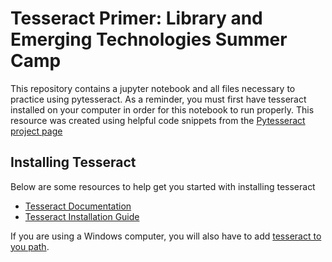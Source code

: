 # Tesseract Primer: Library and Emerging Technologies Summer Camp

This repository contains a jupyter notebook and all files necessary to practice using pytesseract. As a reminder, you must first have tesseract installed on your computer in order for this notebook to run properly. This resource was created using helpful code snippets from the [Pytesseract project page](https://pypi.org/project/pytesseract/)

## Installing Tesseract 

Below are some resources to help get you started with installing tesseract
- [Tesseract Documentation](https://tesseract-ocr.github.io/)
- [Tesseract Installation Guide](https://tesseract-ocr.github.io/tessdoc/Installation.html)

If you are using a Windows computer, you will also have to add [tesseract to you path](https://tesseract-ocr.github.io/tessdoc/Installation.html).
